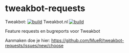 # tweakbot-requests
Tweakbot: [![build](https://github.com/MueR/tweakbot/actions/workflows/docker-image.yml/badge.svg)](https://github.com/MueR/tweakbot/actions/workflows/docker-image.yml) 
Tweakbot.nl [![build](https://github.com/MueR/tweakbot.nl/actions/workflows/docker-image.yml/badge.svg)](https://github.com/MueR/tweakbot.nl/actions/workflows/docker-image.yml)


Feature requests en bugreports voor Tweakbot

Aanmaken doe je hier: https://github.com/MueR/tweakbot-requests/issues/new/choose
